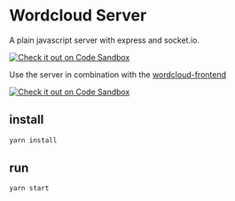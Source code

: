 # Wordcloud Server

A plain javascript server with express and socket.io.

[![Check it out on Code Sandbox](https://codesandbox.io/static/img/play-codesandbox.svg)](https://codesandbox.io/s/github/GBSL-Informatik/wordcloud-server)

Use the server in combination with the [wordcloud-frontend](https://github.com/GBSL-Informatik/wordcloud-frontend)

[![Check it out on Code Sandbox](https://codesandbox.io/static/img/play-codesandbox.svg)](https://codesandbox.io/s/github/GBSL-Informatik/wordcloud-frontend)

## install

```sh
yarn install
```

## run
```sh
yarn start
```